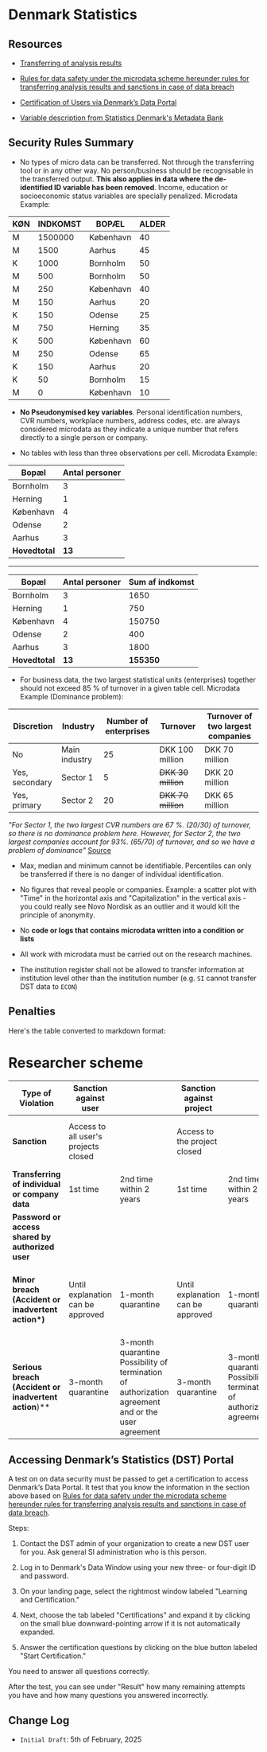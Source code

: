 # Denmark Statistics

## Resources

- [Transferring of analysis results](https://www.dst.dk/en/TilSalg/Forskningsservice/hjemtagelse-af-analyseresultater)

- [Rules for data safety under the microdata scheme hereunder rules for transferring analysis results and sanctions in case of data breach](https://www.dst.dk/Site/Dst/SingleFiles/GetArchiveFile.aspx?fi=38014105383&fo=0&ext=forskning)

- [Certification of Users via Denmark’s Data Portal](https://www.dst.dk/en/TilSalg/Forskningsservice/danmarks-datavindue/om-danmarks-datavindue/certificering-af-brugere)

- [Variable description from Statistics Denmark's Metadata Bank](https://www.dst.dk/da/Statistik/dokumentation/Times)

## Security Rules Summary

- No types of micro data can be transferred. Not through the transferring tool or in any other way. No person/business should be recognisable in the transferred output. **This also applies in data where the de-identified ID variable has been removed**. Income, education or socioeconomic status variables are specially penalized. Microdata Example:

| KØN | INDKOMST | BOPÆL     | ALDER |
| --- | -------- | --------- | ----- |
| M   | 1500000  | København | 40    |
| M   | 1500     | Aarhus    | 45    |
| K   | 1000     | Bornholm  | 50    |
| M   | 500      | Bornholm  | 50    |
| M   | 250      | København | 40    |
| M   | 150      | Aarhus    | 20    |
| K   | 150      | Odense    | 25    |
| M   | 750      | Herning   | 35    |
| K   | 500      | København | 60    |
| M   | 250      | Odense    | 65    |
| K   | 150      | Aarhus    | 20    |
| K   | 50       | Bornholm  | 15    |
| M   | 0        | København | 10    |

- **No Pseudonymised key variables**. Personal identification numbers, CVR numbers, workplace numbers, address codes, etc. are always considered microdata as they indicate a unique number that refers directly to a single person or company.

- No tables with less than three observations per cell. Microdata Example:

| Bopæl          | Antal personer |
| -------------- | -------------- |
| Bornholm       | 3              |
| Herning        | 1              |
| København      | 4              |
| Odense         | 2              |
| Aarhus         | 3              |
| **Hovedtotal** | **13**         |

---

| Bopæl          | Antal personer | Sum af indkomst |
| -------------- | -------------- | --------------- |
| Bornholm       | 3              | 1650            |
| Herning        | 1              | 750             |
| København      | 4              | 150750          |
| Odense         | 2              | 400             |
| Aarhus         | 3              | 1800            |
| **Hovedtotal** | **13**         | **155350**      |

- For business data, the two largest statistical units (enterprises) together should not exceed 85 % of turnover in a given table cell. Microdata Example (Dominance problem):

| Discretion     | Industry      | Number of enterprises | Turnover           | Turnover of two largest companies |
| -------------- | ------------- | --------------------- | ------------------ | --------------------------------- |
| No             | Main industry | 25                    | DKK 100 million    | DKK 70 million                    |
| Yes, secondary | Sector 1      | 5                     | ~~DKK 30 million~~ | DKK 20 million                    |
| Yes, primary   | Sector 2      | 20                    | ~~DKK 70 million~~ | DKK 65 million                    |

_"For Sector 1, the two largest CVR numbers are 67 %. (20/30) of turnover,
so there is no dominance problem here. However, for Sector 2, the two largest
companies account for 93%. (65/70) of turnover, and so we have a problem of
dominance"_ [Source](https://www.dst.dk/Site/Dst/SingleFiles/GetArchiveFile.aspx?fi=38014105383&fo=0&ext=forskning)

- Max, median and minimum cannot be identifiable. Percentiles can only be transferred if there is no danger of individual identification.

- No figures that reveal people or companies. Example: a scatter plot with "Time" in the horizontal axis and "Capitalization" in the vertical axis - you could really see Novo Nordisk as an outlier and it would kill the principle of anonymity.

- No **code or logs that contains microdata written into a condition or lists**

- All work with microdata must be carried out on the research machines.

- The institution register shall not be allowed to transfer information at institution level other than the institution number (e.g. `SI` cannot transfer DST data to `ECON`)

## Penalties

Here's the table converted to markdown format:

# Researcher scheme

| Type of Violation                                       | Sanction against user                |                                                                                                       | Sanction against project          |                                                                             | Sanction against institution             |                                                                                                             |
| ------------------------------------------------------- | ------------------------------------ | ----------------------------------------------------------------------------------------------------- | --------------------------------- | --------------------------------------------------------------------------- | ---------------------------------------- | ----------------------------------------------------------------------------------------------------------- |
| **Sanction**                                            | Access to all user's projects closed |                                                                                                       | Access to the project closed      |                                                                             | Access for all users and projects closed |                                                                                                             |
| **Transferring of individual or company data**          | 1st time                             | 2nd time within 2 years                                                                               | 1st time                          | 2nd time within 2 years                                                     | 3rd time within 2 years                  | 4th time within 2 years                                                                                     |
| **Password or access shared by authorized user**        |                                      |                                                                                                       |                                   |                                                                             |                                          |                                                                                                             |
| **Minor breach (Accident or inadvertent action\*)**     | Until explanation can be approved    | 1-month quarantine                                                                                    | Until explanation can be approved | 1-month quarantine                                                          | 3-month quarantine                       | Specific assessment<br>Possibility of termination of authorization agreement                                |
| **Serious breach (Accident or inadvertent action**)\*\* | 3-month quarantine                   | 3-month quarantine<br>Possibility of termination of authorization agreement and or the user agreement | 3-month quarantine                | 3-month quarantine<br>Possibility of termination of authorization agreement | 6-month quarantine                       | Specific evaluation of authorization agreement, with possibility of termination of authorization agreement. |

## Accessing Denmark’s Statistics (DST) Portal

A test on on data security must be passed to get a certification to access Denmark’s Data Portal. It test that you know the information in the section above based on [Rules for data safety under the microdata scheme hereunder rules for transferring analysis results and sanctions in case of data breach](https://www.dst.dk/Site/Dst/SingleFiles/GetArchiveFile.aspx?fi=38014105383&fo=0&ext=forskning).

Steps:

1. Contact the DST admin of your organization to create a new DST user for you. Ask general SI administration who is this person.

2. Log in to Denmark's Data Window using your new three- or four-digit ID and password.

3. On your landing page, select the rightmost window labeled "Learning and Certification."

4. Next, choose the tab labeled "Certifications" and expand it by clicking on the small blue downward-pointing arrow if it is not automatically expanded.

5. Answer the certification questions by clicking on the blue button labeled "Start Certification."

You need to answer all questions correctly.

After the test, you can see under "Result" how many remaining attempts you have and how many questions you answered incorrectly.

## Change Log

- `Initial Draft`: 5th of February, 2025
